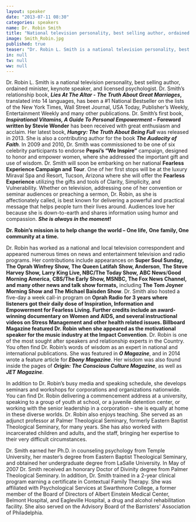 ```yaml
---
layout: speaker
date: "2013-07-11 08:30"
categories: speakers
name: Dr. Robin Smith
title: "National television personality, best selling author, ordained minister, keynote speaker, and licensed psychologist"
image: Smith_Robin.jpg
published: true
teaser: "Dr. Robin L. Smith is a national television personality, best selling author, ordained minister, keynote speaker, and licensed psychologist"
in: null
tw: null
ww: null
---
```

Dr. Robin L. Smith is a national television personality, best selling author, ordained minister, keynote speaker, and licensed psychologist. Dr. Smith’s relationship book, **_Lies At The Altar - The Truth About Great Marriages_,** translated into 14 languages, has been a #1 National Bestseller on the lists of the New York Times, Wall Street Journal, USA Today, Publisher’s Weekly, Entertainment Weekly and many other publications. Dr. Smith’s first book, **_Inspirational Vitamins, A Guide To Personal Empowerment_** **– Foreword written by Stevie Wonder** has been received with great enthusiasm and acclaim. Her latest book, **_Hungry: The Truth About Being Full_** was released in 2013. She is also a contributing author for the book **_The Audacity of Faith_**.  In 2009 and 2010, Dr. Smith was commissioned to be one of six celebrity participants to endorse **Pepsi’s “We Inspire”** campaign, designed to honor and empower women, where she addressed the important gift and use of wisdom. Dr. Smith will soon be embarking on her national **Fearless Experience Campaign and** **Tour**. One of her first stops will be at the luxury Miraval Spa and Resort, Tucson, Arizona where she will offer the **Fearless Experience** utilizing the gifts and tools of Clarity, Simplicity, and Vulnerability. Whether on television, addressing one of her convention or seminar audiences or preaching a sermon, Dr. Robin, as she is affectionately called, is best known for delivering a powerful and practical message that helps people turn their lives around. Audiences love her because she is down-to-earth and shares information using humor and compassion. **_She is always in the moment_!** 

**Dr. Robin’s mission is to help change the world – One life,** **One** **family, One community at a time.**
  
Dr. Robin has worked as a national and local television correspondent and appeared numerous times on news and entertainment television and radio programs. Her contributions include appearances on **Super Soul Sunday, The Oprah Winfrey Show,** **The Queen Latifah** **Show, Anderson**, **The Steve Harvey Show,** **Larry King Live, NBC/The Today Show,** **ABC News**/**Good Morning America**, **CBS/The Early Show, MSNBC, The Fox News Channel, and many other news and talk show formats,** including **The Tom Joyner Morning Show and The Michael Baisden Show**. Dr. Smith also hosted a five-day a week call-in program on **Oprah Radio for 3 years where listeners got their daily dose of Inspiration, Information and Empowerment for Fearless Living. Further credits include an award-winning documentary on Women and AIDS, and several instructional videos on Stress Management and other health related issues. Billboard Magazine featured Dr. Robin when she appeared as the motivational speaker for the music industry at the Impact Convention**.  Dr. Robin is one of the most sought after speakers and relationship experts in the Country. You often find Dr. Robin’s words of wisdom as an expert in national and international publications. She was featured in **_O Magazine_**, and in 2014 wrote a feature article for **_Ebony Magazine_**. Her wisdom was also found inside the pages of **_Origin: The Conscious Culture Magazine_**, as well as **_JET_** **_Magazine_**.

In addition to Dr. Robin’s busy media and speaking schedule, she develops seminars and workshops for corporations and organizations nationwide.  You can find Dr. Robin delivering a commencement address at a university, speaking to a group of youth at school, or a juvenile detention center, or working with the senior leadership in a corporation – she is equally at home in these diverse worlds. Dr. Robin also enjoys teaching. She served as an adjunct professor at Palmer Theological Seminary, formerly Eastern Baptist Theological Seminary, for many years. She has also worked with incarcerated children and adults, and the staff, bringing her expertise to their very difficult circumstances.

Dr. Smith earned her Ph.D. in counseling psychology from Temple University, her master’s degree from Eastern Baptist Theological Seminary, and obtained her undergraduate degree from LaSalle University. In May of 2007 Dr. Smith received an honorary Doctor of Divinity degree from Palmer Theological Seminary. In addition, Dr. Smith trained in a 2-year clinical program earning a certificate in Contextual Family Therapy. She was affiliated with Psychological Services at Swarthmore College, a former member of the Board of Directors of Albert Einstein Medical Center, Belmont Hospital, and Eagleville Hospital, a drug and alcohol rehabilitation facility. She also served on the Advisory Board of the Barristers' Association of Philadelphia.